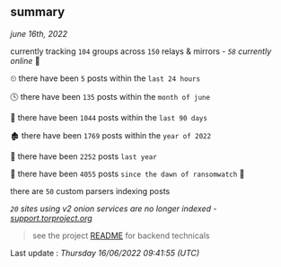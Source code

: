 
## summary
_june 16th, 2022_

currently tracking `104` groups across `150` relays & mirrors - _`58` currently online_ 📡

⏲ there have been `5` posts within the `last 24 hours`

🕓 there have been `135` posts within the `month of june`

📅 there have been `1044` posts within the `last 90 days`

🏚 there have been `1769` posts within the `year of 2022`

🚀 there have been `2252` posts `last year`

🦕 there have been `4055` posts `since the dawn of ransomwatch` 🐣

there are `50` custom parsers indexing posts

_`20` sites using v2 onion services are no longer indexed - [support.torproject.org](https://support.torproject.org/onionservices/v2-deprecation/)_

> see the project [README](https://github.com/jmousqueton/ransomwatch#readme) for backend technicals



Last update : _Thursday 16/06/2022 09:41:55 (UTC)_

